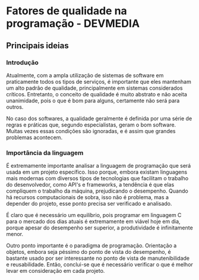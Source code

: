 # Fatores de qualidade  na programação - DEVMEDIA

## Principais ideias

### Introdução
Atualmente, com a ampla utilização de sistemas de software em praticamente todos os tipos
de serviços, é importante que eles mantenham um alto padrão de qualidade, principalmente
em sistemas considerados críticos.
Entretanto, o conceito de qualidade é muito abstrato e não aceita unanimidade, pois o que
é bom para alguns, certamente não será para outros. 

No caso dos softwares, a qualidade geralmente é definida por uma série de regras e 
práticas que, segundo especialistas, geram o bom software. Muitas vezes essas condições
são ignoradas, e é assim que grandes problemas acontecem.

### Importância da linguagem
É extremamente importante analisar a linguagem de programação que será usada em um projeto
específico. Isso porque, embora existam linguagens mais modernas com diversos tipos de
tecnologias que facilitam o trabalho do desenvolvedor, como API's e frameworks, a tendência
é que elas compliquem o trabalho da máquina, prejudicando o desempenho. Quando há recursos
computacionais de sobra, isso não é problema, mas a depender do projeto, esse ponto precisa
ser verificado e analisado.

É claro que é necessário um equilíbrio, pois programar em linguagem C para o mercado dos
dias atuais é extremamente em viável hoje em dia, porque apesar do desempenho ser superior,
a produtividade é infinitamente menor.

Outro ponto importante é o paradigma de programação. Orientação a objetos, embora seja
péssimo do ponto de vista do desempenho, é bastante usado por ser interessante no ponto 
de vista de manutenibilidade e reusabilidade. Então, conclui-se que é necessário verificar
o que é melhor levar em consideração em cada projeto.














